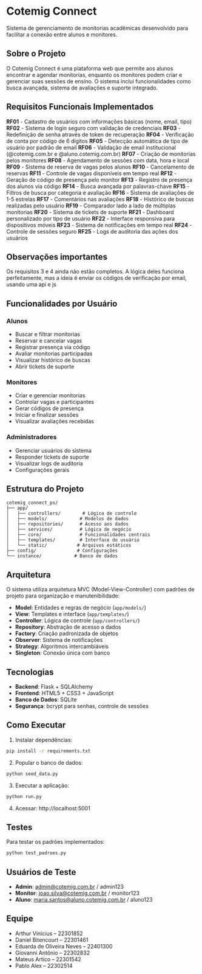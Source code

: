 # Cotemig Connect

Sistema de gerenciamento de monitorias acadêmicas desenvolvido para facilitar a conexão entre alunos e monitores.

## Sobre o Projeto

O Cotemig Connect é uma plataforma web que permite aos alunos encontrar e agendar monitorias, enquanto os monitores podem criar e gerenciar suas sessões de ensino. O sistema inclui funcionalidades como busca avançada, sistema de avaliações e suporte integrado.

## Requisitos Funcionais Implementados

**RF01** - Cadastro de usuários com informações básicas (nome, email, tipo)
**RF02** - Sistema de login seguro com validação de credenciais
**RF03** - Redefinição de senha através de token de recuperação
**RF04** - Verificação de conta por código de 6 dígitos
**RF05** - Detecção automática de tipo de usuário por padrão de email
**RF06** - Validação de email institucional (@cotemig.com.br e @aluno.cotemig.com.br)
**RF07** - Criação de monitorias pelos monitores
**RF08** - Agendamento de sessões com data, hora e local
**RF09** - Sistema de reserva de vagas pelos alunos
**RF10** - Cancelamento de reservas
**RF11** - Controle de vagas disponíveis em tempo real
**RF12** - Geração de código de presença pelo monitor
**RF13** - Registro de presença dos alunos via código
**RF14** - Busca avançada por palavras-chave
**RF15** - Filtros de busca por categoria e avaliação
**RF16** - Sistema de avaliações de 1-5 estrelas
**RF17** - Comentários nas avaliações
**RF18** - Histórico de buscas realizadas pelo usuário
**RF19** - Comparador lado a lado de múltiplas monitorias
**RF20** - Sistema de tickets de suporte
**RF21** - Dashboard personalizado por tipo de usuário
**RF22** - Interface responsiva para dispositivos móveis
**RF23** - Sistema de notificações em tempo real
**RF24** - Controle de sessões seguro
**RF25** - Logs de auditoria das ações dos usuários

## Observações importantes

Os requisitos 3 e 4 ainda não estão completos. A lógica deles funciona perfeitamente, mas a ideia é enviar os códigos de verificação por email, usando uma api e js

## Funcionalidades por Usuário

### Alunos
- Buscar e filtrar monitorias
- Reservar e cancelar vagas
- Registrar presença via código
- Avaliar monitorias participadas
- Visualizar histórico de buscas
- Abrir tickets de suporte

### Monitores
- Criar e gerenciar monitorias
- Controlar vagas e participantes
- Gerar códigos de presença
- Iniciar e finalizar sessões
- Visualizar avaliações recebidas

### Administradores
- Gerenciar usuários do sistema
- Responder tickets de suporte
- Visualizar logs de auditoria
- Configurações gerais

## Estrutura do Projeto

```
cotemig_connect_ps/
├── app/
│   ├── controllers/        # Lógica de controle
│   ├── models/            # Modelos de dados
│   ├── repositories/      # Acesso aos dados
│   ├── services/          # Lógica de negócio
│   ├── core/              # Funcionalidades centrais
│   ├── templates/         # Interface do usuário
│   └── static/           # Arquivos estáticos
├── config/               # Configurações
└── instance/            # Banco de dados
```

## Arquitetura

O sistema utiliza arquitetura MVC (Model-View-Controller) com padrões de projeto para organização e manutenibilidade:

- **Model**: Entidades e regras de negócio (`app/models/`)
- **View**: Templates e interface (`app/templates/`)
- **Controller**: Lógica de controle (`app/controllers/`)
- **Repository**: Abstração de acesso a dados
- **Factory**: Criação padronizada de objetos
- **Observer**: Sistema de notificações
- **Strategy**: Algoritmos intercambiáveis
- **Singleton**: Conexão única com banco

## Tecnologias

- **Backend**: Flask + SQLAlchemy
- **Frontend**: HTML5 + CSS3 + JavaScript
- **Banco de Dados**: SQLite
- **Segurança**: bcrypt para senhas, controle de sessões

## Como Executar

1. Instalar dependências:
```bash
pip install -r requirements.txt
```

2. Popular o banco de dados:
```bash
python seed_data.py
```

3. Executar a aplicação:
```bash
python run.py
```

4. Acessar: http://localhost:5001

## Testes

Para testar os padrões implementados:
```bash
python test_padroes.py
```

## Usuários de Teste

- **Admin**: admin@cotemig.com.br / admin123
- **Monitor**: joao.silva@cotemig.com.br / monitor123  
- **Aluno**: maria.santos@aluno.cotemig.com.br / aluno123

## Equipe

- Arthur Vinicius – 22301852
- Daniel Bitencourt – 22301461
- Eduarda de Oliveira Neves – 22401300
- Giovanni Antônio – 22302832
- Mateus Artico – 22301542
- Pablo Alex – 22302514
